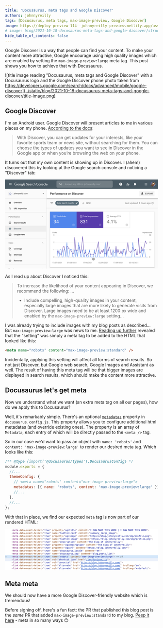 ```yaml
---
title: 'Docusaurus, meta tags and Google Discover'
authors: johnnyreilly
tags: [Docusaurus, meta tags, max-image-preview, Google Discover]
image: https://deploy-preview-114--johnnyreilly-preview.netlify.app/assets/images/title-image-69a0d3a9a2ab5ced3f883fc295116583.png
# image: blog/2021-10-18-docusaurus-meta-tags-and-google-discover/structured-data-seo-and-react.png
hide_table_of_contents: false
---
```


Google Discover is a way that people can find your content. To make your content more attractive, Google encourage using high quality images which are enabled by setting the `max-image-preview:large` meta tag. This post shows you how to achieve that with Docusaurus.

![title image reading "Docusaurus, meta tags and Google Discover" with a Docusaurus logo and the Google Discover phone photo taken from https://developers.google.com/search/docs/advanced/mobile/google-discover](../static/blog/2021-10-18-docusaurus-meta-tags-and-google-discover/title-image.png)

## Google Discover

I'm an Android user. Google Discover will present articles to me in various places on my phone. [According to the docs](https://developers.google.com/search/docs/advanced/mobile/google-discover):

> With Discover, you can get updates for your interests, like your favorite sports team or news site, without searching for them. You can choose the types of updates you want to see in Discover in the Google app or when you’re browsing the web on your phone.

It turns out that my own content is showing up in Discover. I (ahem) discovered this by looking at the Google search console and noticing a "Discover" tab:

![screenshot of the Google search console featuring a "discover" image](../static/blog/2021-10-18-docusaurus-meta-tags-and-google-discover/screenshot-of-discover-in-search-console.png)

As I read up about Discover I noticed this:

> To increase the likelihood of your content appearing in Discover, we recommend the following:
> ...
>
> - Include compelling, high-quality images in your content, especially large images that are more likely to generate visits from Discover. Large images need to be at least 1200 px wide and enabled by the `max-image-preview:large` setting...

I was already trying to include images with my blog posts as described... But `max-image-preview:large` was news to me. [Reading up further](https://developers.google.com/search/docs/advanced/robots/robots_meta_tag#max-image-preview) revealed that the "setting" was simply a meta tag to be added to the HTML that looked like this:

```html
<meta name="robots" content="max-image-preview:standard" />
```

Incidentally, applying this setting will affect all forms of search results. So not just Discover, but Google web search, Google Images and Assistant as well. The result of having this meta tag will be that bigger images are displayed in search results, which should make the content more attractive.

## Docusaurus let's get meta

Now we understand what we want (an extra meta tag on all our pages), how do we apply this to Docusaurus?

Well, it's remarkably simple. There's an optional [`metadatas`](https://docusaurus.io/docs/api/themes/configuration#metadatas) property in `docusaurus.config.js`. This property allows you to configure additional html metadatas (and override existing ones). The property is an array of `Metadata`, each entry of which will be directly passed to the `<meta />` tag.

So in our case we'd want to pass an object with `name: 'robots'` and `content: 'max-image-preview:large'` to render our desired meta tag. Which looks like this:

```js
/** @type {import('@docusaurus/types').DocusaurusConfig} */
module.exports = {
  //...
  themeConfig: {
    // <meta name="robots" content="max-image-preview:large">
    metadatas: [{ name: 'robots', content: 'max-image-preview:large' }],
    //...
  },
  //...
};
```

With that in place, we find our expected `meta` tag is now part of our rendered HTML:

![screenshot of the <meta name="robots" content="max-image-preview:large"> tag taken from Chrome Devtools](../static/blog/2021-10-18-docusaurus-meta-tags-and-google-discover/screenshot-of-meta-tag.png)

## Meta meta

We should now have a more Google Discover-friendly website which is tremendous!

Before signing off, here's a fun fact: the PR that published this blog post is the _same_ PR that added `max-image-preview:standard` to my blog. [Peep it here](https://github.com/johnnyreilly/blog.johnnyreilly.com/pull/114) - meta in so many ways 😉

